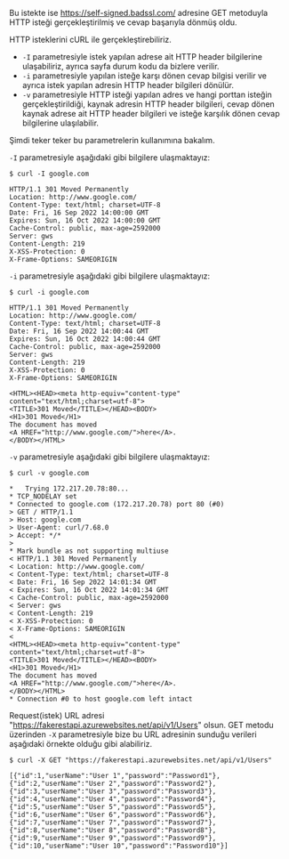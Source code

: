 Bu istekte ise https://self-signed.badssl.com/ adresine GET metoduyla HTTP isteği gerçekleştirilmiş ve cevap başarıyla dönmüş oldu. 



HTTP isteklerini cURL ile gerçekleştirebiliriz. 

 - `-I` parametresiyle istek yapılan adrese ait HTTP header bilgilerine ulaşabiliriz, ayrıca sayfa durum kodu da bizlere verilir.
 - `-i` parametresiyle yapılan isteğe karşı dönen cevap bilgisi verilir ve ayrıca istek yapılan adresin HTTP header bilgileri dönülür.
 - `-v` parametresiyle HTTP isteği yapılan adres ve hangi porttan isteğin gerçekleştirildiği, kaynak adresin HTTP header bilgileri, cevap dönen kaynak adrese ait HTTP header bilgileri ve isteğe karşılık dönen cevap bilgilerine ulaşılabilir.


Şimdi teker teker bu parametrelerin kullanımına bakalım.


`-I` parametresiyle aşağıdaki gibi bilgilere ulaşmaktayız:

```
$ curl -I google.com

HTTP/1.1 301 Moved Permanently
Location: http://www.google.com/
Content-Type: text/html; charset=UTF-8
Date: Fri, 16 Sep 2022 14:00:00 GMT
Expires: Sun, 16 Oct 2022 14:00:00 GMT
Cache-Control: public, max-age=2592000
Server: gws
Content-Length: 219
X-XSS-Protection: 0
X-Frame-Options: SAMEORIGIN
```


`-i` parametresiyle aşağıdaki gibi bilgilere ulaşmaktayız:

```
$ curl -i google.com

HTTP/1.1 301 Moved Permanently
Location: http://www.google.com/
Content-Type: text/html; charset=UTF-8
Date: Fri, 16 Sep 2022 14:00:44 GMT
Expires: Sun, 16 Oct 2022 14:00:44 GMT
Cache-Control: public, max-age=2592000
Server: gws
Content-Length: 219
X-XSS-Protection: 0
X-Frame-Options: SAMEORIGIN

<HTML><HEAD><meta http-equiv="content-type" content="text/html;charset=utf-8">
<TITLE>301 Moved</TITLE></HEAD><BODY>
<H1>301 Moved</H1>
The document has moved
<A HREF="http://www.google.com/">here</A>.
</BODY></HTML>
```


`-v` parametresiyle aşağıdaki gibi bilgilere ulaşmaktayız:

```
$ curl -v google.com

*   Trying 172.217.20.78:80...
* TCP_NODELAY set
* Connected to google.com (172.217.20.78) port 80 (#0)
> GET / HTTP/1.1
> Host: google.com
> User-Agent: curl/7.68.0
> Accept: */*
> 
* Mark bundle as not supporting multiuse
< HTTP/1.1 301 Moved Permanently
< Location: http://www.google.com/
< Content-Type: text/html; charset=UTF-8
< Date: Fri, 16 Sep 2022 14:01:34 GMT
< Expires: Sun, 16 Oct 2022 14:01:34 GMT
< Cache-Control: public, max-age=2592000
< Server: gws
< Content-Length: 219
< X-XSS-Protection: 0
< X-Frame-Options: SAMEORIGIN
< 
<HTML><HEAD><meta http-equiv="content-type" content="text/html;charset=utf-8">
<TITLE>301 Moved</TITLE></HEAD><BODY>
<H1>301 Moved</H1>
The document has moved
<A HREF="http://www.google.com/">here</A>.
</BODY></HTML>
* Connection #0 to host google.com left intact
```


Request(istek) URL adresi "https://fakerestapi.azurewebsites.net/api/v1/Users" olsun. GET metodu üzerinden `-X` parametresiyle bize bu URL adresinin sunduğu verileri aşağıdaki örnekte olduğu gibi alabiliriz.

```
$ curl -X GET "https://fakerestapi.azurewebsites.net/api/v1/Users"

[{"id":1,"userName":"User 1","password":"Password1"},{"id":2,"userName":"User 2","password":"Password2"},{"id":3,"userName":"User 3","password":"Password3"},{"id":4,"userName":"User 4","password":"Password4"},{"id":5,"userName":"User 5","password":"Password5"},{"id":6,"userName":"User 6","password":"Password6"},{"id":7,"userName":"User 7","password":"Password7"},{"id":8,"userName":"User 8","password":"Password8"},{"id":9,"userName":"User 9","password":"Password9"},{"id":10,"userName":"User 10","password":"Password10"}]
```